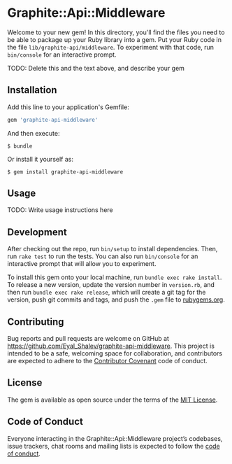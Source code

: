 # Graphite::Api::Middleware

Welcome to your new gem! In this directory, you'll find the files you need to be able to package up your Ruby library into a gem. Put your Ruby code in the file `lib/graphite-api/middleware`. To experiment with that code, run `bin/console` for an interactive prompt.

TODO: Delete this and the text above, and describe your gem

## Installation

Add this line to your application's Gemfile:

```ruby
gem 'graphite-api-middleware'
```

And then execute:

    $ bundle

Or install it yourself as:

    $ gem install graphite-api-middleware

## Usage

TODO: Write usage instructions here

## Development

After checking out the repo, run `bin/setup` to install dependencies. Then, run `rake test` to run the tests. You can also run `bin/console` for an interactive prompt that will allow you to experiment.

To install this gem onto your local machine, run `bundle exec rake install`. To release a new version, update the version number in `version.rb`, and then run `bundle exec rake release`, which will create a git tag for the version, push git commits and tags, and push the `.gem` file to [rubygems.org](https://rubygems.org).

## Contributing

Bug reports and pull requests are welcome on GitHub at https://github.com/Eyal_Shalev/graphite-api-middleware. This project is intended to be a safe, welcoming space for collaboration, and contributors are expected to adhere to the [Contributor Covenant](http://contributor-covenant.org) code of conduct.

## License

The gem is available as open source under the terms of the [MIT License](https://opensource.org/licenses/MIT).

## Code of Conduct

Everyone interacting in the Graphite::Api::Middleware project’s codebases, issue trackers, chat rooms and mailing lists is expected to follow the [code of conduct](https://github.com/Eyal_Shalev/graphite-api-middleware/blob/master/CODE_OF_CONDUCT.md).
